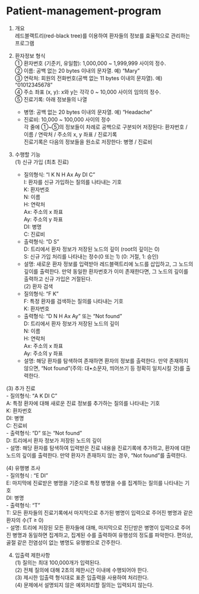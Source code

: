 # Patient-management-program

1. 개요   
레드블랙트리(red-black tree)를 이용하여 환자들의 정보를 효율적으로 관리하는 프로그램

2. 환자정보 형식   
  ① 환자번호 (기준키, 유일함): 1,000,000 ~ 1,999,999 사이의 정수.  
  ② 이름: 공백 없는 20 bytes 이내의 문자열. 예) “Mary”   
  ③ 연락처: 회원의 전화번호(공백 없는 11 bytes 이내의 문자열). 예) “01012345678”   
  ④ 주소 좌표 (x, y): x와 y는 각각 0 ~ 10,000 사이의 임의의 정수.   
  ⑤ 진료기록: 아래 정보들의 나열    
   - 병명: 공백 없는 20 bytes 이내의 문자열. 예) “Headache”    
   - 진료비: 10,000 ~ 100,000 사이의 정수   
  각 줄에 ①~⑤의 정보들이 차례로 공백으로 구분되어 저장된다: 환자번호 / 이름 / 연락처 / 주소의 x, y 좌표 / 진료기록   
  진료기록은 다음의 정보들을 원소로 저장한다: 병명 / 진료비   
      
3. 수행할 기능   
  (1) 신규 가입 (최초 진료)   
    - 질의형식: “I K N H Ax Ay DI C”    
        I: 환자를 신규 가입하는 질의를 나타내는 기호    
        K: 환자번호   
        N: 이름   
        H: 연락처    
        Ax: 주소의 x 좌표    
        Ay: 주소의 y 좌표    
        DI: 병명    
        C: 진료비    
    - 출력형식: “D S”   
        D: 트리에서 환자 정보가 저장된 노드의 깊이 (root의 깊이는 0)   
        S: 신규 가입 처리를 나타내는 정수(0 또는 1) (0: 거절, 1: 승인)   
    - 설명: 새로운 환자 정보를 입력받아 레드블랙트리에 노드를 삽입하고, 그 노드의 깊이를 출력한다. 만약 동일한 환자번호가 이미 존재한다면, 그 노드의 깊이를 출력하고 신규 가입은 거절된다.    
 (2) 환자 검색   
    - 질의형식: “F K”   
        F: 특정 환자를 검색하는 질의를 나타내는 기호    
        K: 환자번호   
    - 출력형식: “D N H Ax Ay” 또는 “Not found”    
        D: 트리에서 환자 정보가 저장된 노드의 깊이   
        N: 이름   
        H: 연락처    
        Ax: 주소의 x 좌표    
        Ay: 주소의 y 좌표    
    - 설명: 해당 환자를 탐색하여 존재하면 환자의 정보를 출력한다. 만약 존재하지 않으면, “Not found”(주의: 대•소문자, 띄어쓰기 등 정확히 일치시킬 것)를 출력한다.    
 
 (3) 추가 진료   
    - 질의형식: “A K DI C”    
      A: 특정 환자에 대해 새로운 진료 정보를 추가하는 질의를 나타내는 기호    
      K: 환자번호   
      DI: 병명    
      C: 진료비    
    - 출력형식: “D” 또는 “Not found”    
      D: 트리에서 환자 정보가 저장된 노드의 깊이   
    - 설명: 해당 환자를 탐색하여 입력받은 진료 내용을 진료기록에 추가하고, 환자에 대한 노드의 깊이를 출력한다. 만약 환자가 존재하지 않는 경우, “Not found”를 출력한다.    
 
 (4) 유행병 조사    
    - 질의형식 : “E DI”   
      E: 마지막에 진료받은 병명을 기준으로 특정 병명을 수를 집계하는 질의를 나타내는 기호    
      DI: 병명    
    - 출력형식: “T”   
      T: 모든 환자들의 진료기록에서 마지막으로 추가된 병명이 입력으로 주어진 병명과 같은 환자의 수(T ≥ 0)    
    - 설명: 트리에 저장된 모든 환자들에 대해, 마지막으로 진단받은 병명이 입력으로 주어진 병명과 동일하면 집계하고, 집계된 수를 출력하여 유행성의 정도를 파악한다. 편의상, 골절 같은 전염성이 없는 병명도 유행병으로 간주한다.    

4. 입출력 제한사항   
  (1) 질의는 최대 100,000개가 입력된다.    
  (2) 전체 질의에 대해 2초의 제한시간 이내에 수행되어야 한다.    
  (3) 제시한 입출력 형식대로 표준 입출력을 사용하여 처리한다.   
  (4) 문제에서 설명되지 않은 예외처리할 질의는 입력되지 않는다.    
